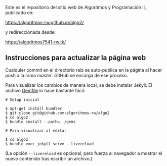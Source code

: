Este es el repositorio del sitio web de Algoritmos y Programación II, publicado en:

<https://algoritmos-rw.github.io/algo2/>

y redireccionada desde:

<https://algoritmos7541-rw.tk/>

## Instrucciones para actualizar la página web

Cualquier commit en el directorio raíz se auto-publica en la página al hacer push a la rama _master_. GitHub se encarga de ese proceso.

Para visualizar los cambios de manera local, se debe instalar Jekyll. El archivo [Gemfile](Gemfile) lo hace bastante fácil:

```
# Setup inicial

$ apt-get install bundler
$ git clone git@github.com:algoritmos-rw/algo2
$ cd algo2
$ bundle install --path=../gems

# Para visualizar al editar

$ cd algo2
$ bundle exec jekyll serve --livereload
```

(La opción `--livereload` es opcional, pero fuerza al navegador a mostrar
el nuevo contenido tras escribir un archivo.)
